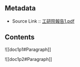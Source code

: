 ## Metadata
 - Source Link :: [工研院報告1.pdf](https://drd-wiki.wmyaoyao.pw/doc/report1.pdf)

## Contents

![[doc1p1#Paragraph]]

![[doc1p2#Paragraph]]